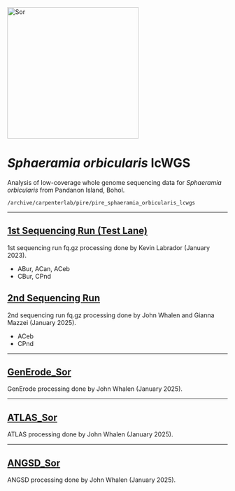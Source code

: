 <img src="http://www.fishbiosystem.ru/PERCIFORMES/Apogonidae/Foto/(Sphaeramia%20orbicularis)%2092f.jpg" alt="Sor" width="300"/>

# *Sphaeramia orbicularis* lcWGS

Analysis of low-coverage whole genome sequencing data for *Sphaeramia orbicularis* from Pandanon Island, Bohol.

```
/archive/carpenterlab/pire/pire_sphaeramia_orbicularis_lcwgs
```
---

## [1st Sequencing Run (Test Lane)](https://github.com/philippinespire/pire_sphaeramia_orbicularis_lcwgs/tree/main/1st_sequencing_run)

1st sequencing run fq.gz processing done by Kevin Labrador (January 2023).
* ABur, ACan, ACeb
* CBur, CPnd

## [2nd Sequencing Run](https://github.com/philippinespire/pire_sphaeramia_orbicularis_lcwgs/tree/main/2nd_sequencing_run)

2nd sequencing run fq.gz processing done by John Whalen and Gianna Mazzei (January 2025).
* ACeb
* CPnd

---

## [GenErode_Sor](https://github.com/philippinespire/pire_sphaeramia_orbicularis_lcwgs/tree/main/GenErode_Sor_20k)

GenErode processing done by John Whalen (January 2025).

---

## [ATLAS_Sor](https://github.com/philippinespire/pire_sphaeramia_orbicularis_lcwgs/tree/main/ATLAS_Sor)

ATLAS processing done by John Whalen (January 2025).

---

## [ANGSD_Sor](https://github.com/philippinespire/pire_sphaeramia_orbicularis_lcwgs/tree/main/ANGSD_Sor)

ANGSD processing done by John Whalen (January 2025).
